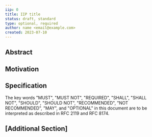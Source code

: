 ```yaml
---
iip: 0
title: IIP title
status: draft, standard
type: optional, required
author: name <email@example.com>
created: 2023-07-10
---
```


<!--
  READ CONTRIBUTING.md BEFORE USING THIS TEMPLATE!

  This is the suggested template for new IIPs. After you have filled in the requisite fields, please delete these comments.

  Note that an IIP number _can_ be assigned by **you**. Please see CONTRIBUTING.md for more information.

  The title should be 44 characters or less.

  TODO: Remove this comment before submitting
-->

## Abstract

<!--
  The Abstract is a multi-sentence (short paragraph) technical summary. This should be a very terse and human-readable version of the specification section. Someone should be able to read only the abstract to get the gist of what this specification does.

  TODO: Remove this comment before submitting
-->

## Motivation

<!--
  This section is optional.

  The motivation section should include a description of any nontrivial problems the IIP solves. It should not describe how the IIP solves those problems, unless it is not immediately obvious. It should not describe why the IIP should be made into a standard, unless it is not immediately obvious.
  
  TODO: Remove this comment before submitting
-->

## Specification

<!--
  The Specification section should describe the syntax and semantics of any new feature. The specification should be detailed enough to allow competing, interoperable implementations for any of the current IPNN platforms (redvin and others).

  It is recommended to follow RFC 2119 and RFC 8170. Do not remove the key word definitions if RFC 2119 and RFC 8170 are followed.

  TODO: Remove this comment before submitting
-->

The key words "MUST", "MUST NOT", "REQUIRED", "SHALL", "SHALL NOT", "SHOULD", "SHOULD NOT", "RECOMMENDED", "NOT RECOMMENDED", "MAY", and "OPTIONAL" in this document are to be interpreted as described in RFC 2119 and RFC 8174.

## [Additional Section]

<!--
  REPLACE [Additional Section] TITLE WITH THE NAME OF YOUR SECTION.

  This section is optional.

  An additional section may include various subsections. One such subsection is the "Security Considerations" section, addressing potential security implications of the proposed changes.

  TODO: Remove this comment before submitting
-->